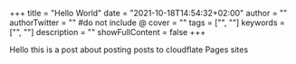 +++
title = "Hello World"
date = "2021-10-18T14:54:32+02:00"
author = ""
authorTwitter = "" #do not include @
cover = ""
tags = ["", ""]
keywords = ["", ""]
description = ""
showFullContent = false
+++

Hello this is a post about posting posts to cloudflate Pages sites

